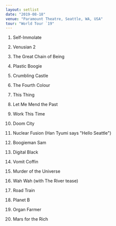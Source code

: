 ```yaml
---
layout: setlist
date: "2019-08-18"
venue: "Paramount Theatre, Seattle, WA, USA"
tour: "World Tour `19"
---
```



 1. Self-Immolate

 2. Venusian 2

 3. The Great Chain of Being

 4. Plastic Boogie

 5. Crumbling Castle

 6. The Fourth Colour

 7. This Thing

 8. Let Me Mend the Past

 9. Work This Time

10. Doom City

11. Nuclear Fusion
    (Han Tyumi says "Hello Seattle")

12. Boogieman Sam

13. Digital Black

14. Vomit Coffin

15. Murder of the Universe

16. Wah Wah
    (with The River tease)

17. Road Train

18. Planet B

19. Organ Farmer

20. Mars for the Rich


